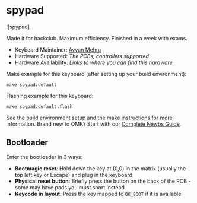 # spypad

![spypad]

Made it for hackclub. Maximum efficiency. Finished in a week with exams.

* Keyboard Maintainer: [Avyan Mehra](https://github.com/DefinitelyInconspicous)
* Hardware Supported: *The PCBs, controllers supported*
* Hardware Availability: *Links to where you can find this hardware*

Make example for this keyboard (after setting up your build environment):

    make spypad:default

Flashing example for this keyboard:

    make spypad:default:flash

See the [build environment setup](https://docs.qmk.fm/#/getting_started_build_tools) and the [make instructions](https://docs.qmk.fm/#/getting_started_make_guide) for more information. Brand new to QMK? Start with our [Complete Newbs Guide](https://docs.qmk.fm/#/newbs).

## Bootloader

Enter the bootloader in 3 ways:

* **Bootmagic reset**: Hold down the key at (0,0) in the matrix (usually the top left key or Escape) and plug in the keyboard
* **Physical reset button**: Briefly press the button on the back of the PCB - some may have pads you must short instead
* **Keycode in layout**: Press the key mapped to `QK_BOOT` if it is available
